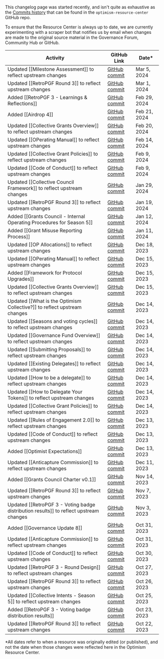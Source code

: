 This changelog page was started recently, and isn't quite as exhaustive as the [Commits history](https://github.com/govguide/optimism-resource-center/commits/main) that can be found in the ``optimism-resource-center`` GitHub repo.

To ensure that the Resource Center is always up to date, we are currently experimenting with a scraper bot that notifies us by email when changes are made to the original source material in the Governance Forum, Community Hub or GitHub.
<br>

| Activity                                                                               | GitHub Link                                                                                                                                                                                 | Date*        |
| -------------------------------------------------------------------------------------- | ------------------------------------------------------------------------------------------------------------------------------------------------------------------------------------------- | ------------ |
| Updated [[Milestone Assessment]] to reflect upstream changes                           | [GitHub commit](https://github.com/govguide/optimism-resource-center/commit/e412d9f4e7f87cca180194ebdcf5cc7e43b3ef8a)                                                                       | Mar 5, 2024  |
| Updated [[RetroPGF Round 3]] to reflect upstream changes                               | [GitHub commit](https://github.com/govguide/optimism-resource-center/commit/ab4fea9760a0a3f46d1d6476e1cbe97feea5a6d2)                                                                       | Mar 1, 2024  |
| Added [[RetroPGF 3 - Learnings & Reflections]]                                         | [GitHub commit](https://github.com/govguide/optimism-resource-center/commit/7642187a3a76143849d24177a40e5331b974c359)                                                                       | Feb 29, 2024 |
| Added [[Airdrop 4]]                                                                    | [GitHub commit](https://github.com/govguide/optimism-resource-center/commit/eb7724ea704fbe4076e7ee21f16bb21db38ba60b)                                                                       | Feb 21, 2024 |
| Updated [[Collective Grants Overview]] to reflect upstream changes                     | [GitHub commit](https://github.com/govguide/optimism-resource-center/commit/619a82790d400990a9a5363cb042962f74a11bac)                                                                       | Feb 20, 2024 |
| Updated [[OPerating Manual]] to reflect upstream changes                               | [GitHub commit](https://github.com/govguide/optimism-resource-center/commit/e0db32f39663c44c915fa440225b23f859617724)                                                                       | Feb 14, 2024 |
| Updated [[Collective Grant Policies]] to reflect upstream changes                      | [GitHub commit](https://github.com/govguide/optimism-resource-center/commit/1cec2f8e204beabfd585665c0df5585aa5f2d5ea)                                                                       | Feb 9, 2024  |
| Updated [[Code of Conduct]] to reflect upstream changes                                | [GitHub commit](https://github.com/govguide/optimism-resource-center/commit/e78f5d1b22c1ffa319f89090ff2ba583e948196f)                                                                       | Feb 9, 2024  |
| Updated [[Collective Council Framework]] to reflect upstream changes                   | [GitHub commit](https://github.com/govguide/optimism-resource-center/commit/856d4da6ef2dff136c3595609f38415c36483610)                                                                       | Jan 29, 2024 |
| Updated [[RetroPGF Round 3]] to reflect upstream changes                               | [GitHub commit](https://github.com/govguide/optimism-resource-center/commit/9d7df472d6f322a1df6ef3ea9aa6bec52b6a9e22)                                                                       | Jan 19, 2024 |
| Added [[Grants Council - Internal Operating Procedures for Season 5]]                  | [GitHub commit](https://github.com/govguide/optimism-resource-center/commit/b5a82c321cb9a0d38fbd4e57250d2a7fcf962c1d)                                                                       | Jan 12, 2024 |
| Added [[Grant Misuse Reporting Process]]                                               | [GitHub commit](https://github.com/govguide/optimism-resource-center/commit/f35d8a6ee240b3ae02e965bd807a79c1ccbb1e0f)                                                                       | Jan 11, 2024 |
| Updated [[OP Allocations]] to reflect upstream changes                                 | [GitHub commit](https://github.com/govguide/optimism-resource-center/commit/b9c4f419442205600f06a7782370b501c9f1d841)                                                                       | Dec 18, 2023 |
| Updated [[OPerating Manual]] to reflect upstream changes                               | [GitHub commit](https://github.com/govguide/optimism-resource-center/commit/d673ae41c0249491fcd6a51a69d1645570b7cf60)                                                                       | Dec 15, 2023 |
| Added [[Framework for Protocol Upgrades]]                                              | [GitHub commit](https://github.com/govguide/optimism-resource-center/commit/a8cc50e01075020e5d0d1b7ec50ee8877f882c2b)                                                                       | Dec 15, 2023 |
| Updated [[Collective Grants Overview]] to reflect upstream changes                     | [GitHub commit](https://github.com/govguide/optimism-resource-center/commit/6ce86e105e484c559990990e7e58132dd6f2b708)                                                                       | Dec 15, 2023 |
| Updated [[What is the Optimism Collective?]] to reflect upstream changes               | [GitHub commit](https://github.com/govguide/optimism-resource-center/commit/b828592cdfb6f4755b7ab3bc6ca262d87458f754)                                                                       | Dec 14, 2023 |
| Updated [[Seasons and voting cycles]] to reflect upstream changes                      | [GitHub commit](https://github.com/govguide/optimism-resource-center/commit/35a69495d2059865f359c82a1440def94a98ecff)                                                                       | Dec 14, 2023 |
| Updated [[Governance Fund Overview]] to reflect upstream changes                       | [GitHub commit](https://github.com/govguide/optimism-resource-center/commit/5834e4ccec702e58428d5a14090cd968c1ddbe15)                                                                       | Dec 14, 2023 |
| Updated [[Submitting Proposals]] to reflect upstream changes                           | [GitHub commit](https://github.com/govguide/optimism-resource-center/commit/b462460ee0157d33f67fd80f9e138d0a16098158)                                                                       | Dec 14, 2023 |
| Updated [[Existing Delegates]] to reflect upstream changes                             | [GitHub commit](https://github.com/govguide/optimism-resource-center/commit/51a40e2221d93c6cc4439f7be8e2191832bbbe61)                                                                       | Dec 14, 2023 |
| Updated [[How to be a delegate]] to reflect upstream changes                           | [GitHub commit](https://github.com/govguide/optimism-resource-center/commit/a5cb572e03e1fd3d88fb663e113df0a5dc2c972f)                                                                       | Dec 14, 2023 |
| Updated [[How to Delegate Your Tokens]] to reflect upstream changes                    | [GitHub commit](https://github.com/govguide/optimism-resource-center/commit/d3f8eb381280143a5701562ea3e9863694a5812c)                                                                       | Dec 14, 2023 |
| Updated [[Collective Grant Policies]] to reflect upstream changes                      | [GitHub commit](https://github.com/govguide/optimism-resource-center/commit/58910a0b1e30f064b0f553ba70db217323a705c3)                                                                       | Dec 14, 2023 |
| Updated [[Rules of Engagement 2.0]] to reflect upstream changes                        | [GitHub commit](https://github.com/govguide/optimism-resource-center/commit/40b72ef166e8b98420f5d80e3fe1744e19fc289b)                                                                       | Dec 13, 2023 |
| Updated [[Code of Conduct]] to reflect upstream changes                                | [GitHub commit](https://github.com/govguide/optimism-resource-center/commit/9f57358c3eae6e1f4cbf3e75ed35f86e0278a24c)                                                                       | Dec 13, 2023 |
| Added [[Optimist Expectations]]                                                        | [GitHub commit](https://github.com/govguide/optimism-resource-center/commit/948449e843d7d2c59c23ab25bdea019fac73f418)                                                                       | Dec 13, 2023 |
| Updated [[Anticapture Commission]] to reflect upstream changes                         | [GitHub commit](https://github.com/govguide/optimism-resource-center/commit/14928c46d9fd4baee6a2cfe504f9eff0d67f6229)                                                                       | Dec 11, 2023 |
| Added [[Grants Council Charter v0.1]]                                                  | [GitHub commit](https://github.com/govguide/optimism-resource-center/commit/7131392a17345e916e1cd897e6d22324bb4853ce#diff-c2f514c037f9e6f7cc6a3eeef00525cd3e68b7c5e4ba9b2691f7fc2f467c949e) | Nov 14, 2023 |
| Updated [[RetroPGF Round 3]] to reflect upstream changes                               | [GitHub commit](https://github.com/govguide/optimism-resource-center/commit/e57d2dc6058ce4c2b8e26a413d7027e054b649e0)                                                                       | Nov 7, 2023  |
| Updated [[RetroPGF 3 - Voting badge distribution results]] to reflect upstream changes | [GitHub commit](https://github.com/govguide/optimism-resource-center/commit/c1448bd7f74b7a81bcd8bee63766f1d7eb86315c)                                                                       | Nov 3, 2023  |
| Added [[Governance Update 8]]                                                          | [GitHub commit](https://github.com/govguide/optimism-resource-center/commit/f27705444f5efd37a423bbc50a6436a899b7e44c)                                                                       | Oct 31, 2023 |
| Updated [[Anticapture Commission]] to reflect upstream changes                         | [GitHub commit](https://github.com/govguide/optimism-resource-center/commit/a57d70be9d0e4ab6d9b0ef6ec6660479aa725018)                                                                       | Oct 31, 2023 |
| Updated [[Code of Conduct]] to reflect upstream changes                                | [GitHub commit](https://github.com/govguide/optimism-resource-center/commit/709d542f168d288232b52827cce356f57c793952)                                                                       | Oct 30, 2023 |
| Updated [[RetroPGF 3 - Round Design]] to reflect upstream changes                      | [GitHub commit](https://github.com/govguide/optimism-resource-center/commit/d8154b5362f7e758be7e9c202e5e7218689214e6)                                                                       | Oct 27, 2023 |
| Updated [[RetroPGF Round 3]] to reflect upstream changes                               | [GitHub commit](https://github.com/govguide/optimism-resource-center/commit/96b555feba6130a425f4603fa252eabc97ada1d8)                                                                       | Oct 26, 2023 |
| Updated [[Collective Intents - Season 5]] to reflect upstream changes                  | [GitHub commit](https://github.com/govguide/optimism-resource-center/commit/3f2cc33db79ace43e2766b85c6456cab1b505c52)                                                                       | Oct 25, 2023 |
| Added [[RetroPGF 3 - Voting badge distribution results]]                               | [GitHub commit](https://github.com/govguide/optimism-resource-center/commit/44aa8fdb836883f41b7ea87aa84c8853bd482381)                                                                       | Oct 23, 2023 |
| Updated [[RetroPGF Round 3]] to reflect upstream changes                               | [GitHub commit](https://github.com/govguide/optimism-resource-center/commit/44aa8fdb836883f41b7ea87aa84c8853bd482381#diff-4d5215284e18b1eab07b06ca6b7c2ae8b4d75a6f4b936b99f053402566a9c8aa) | Oct 22, 2023 |

*All dates refer to when a resource was originally edited (or published), and not the date when those changes were reflected here in the Optimism Resource Center.